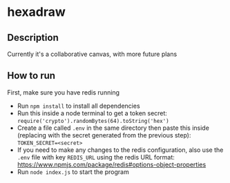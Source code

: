 # hexadraw

## Description

Currently it's a collaborative canvas, with more future plans

## How to run

First, make sure you have redis running

- Run `npm install` to install all dependencies
- Run this inside a node terminal to get a token secret: `require('crypto').randomBytes(64).toString('hex')`
- Create a file called `.env` in the same directory then paste this inside (replacing <secret> with the secret generated from the previous step): `TOKEN_SECRET=<secret>`
- If you need to make any changes to the redis configuration, also use the `.env` file with key `REDIS_URL` using the redis URL format: https://www.npmjs.com/package/redis#options-object-properties
- Run `node index.js` to start the program
